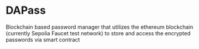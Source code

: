# DAPass
Blockchain based password manager that utilizes the ethereum blockchain (currently Sepolia Faucet test network) to store and access the encrypted passwords via smart contract

